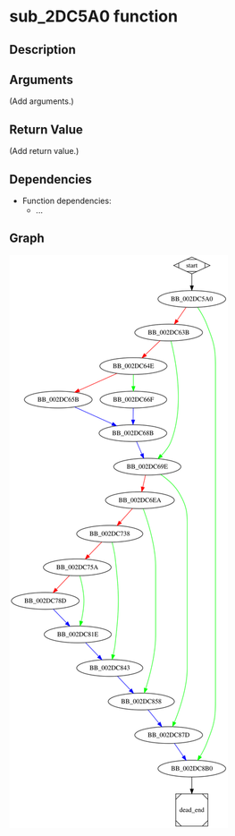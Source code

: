 # sub_2DC5A0 function

## Description


## Arguments

(Add arguments.)

## Return Value

(Add return value.)

## Dependencies

* Function dependencies:
  * ...

## Graph

![sub_2DC5A0 Graph](../svg/sub_2DC5A0.svg "sub_2DC5A0 Graph")

